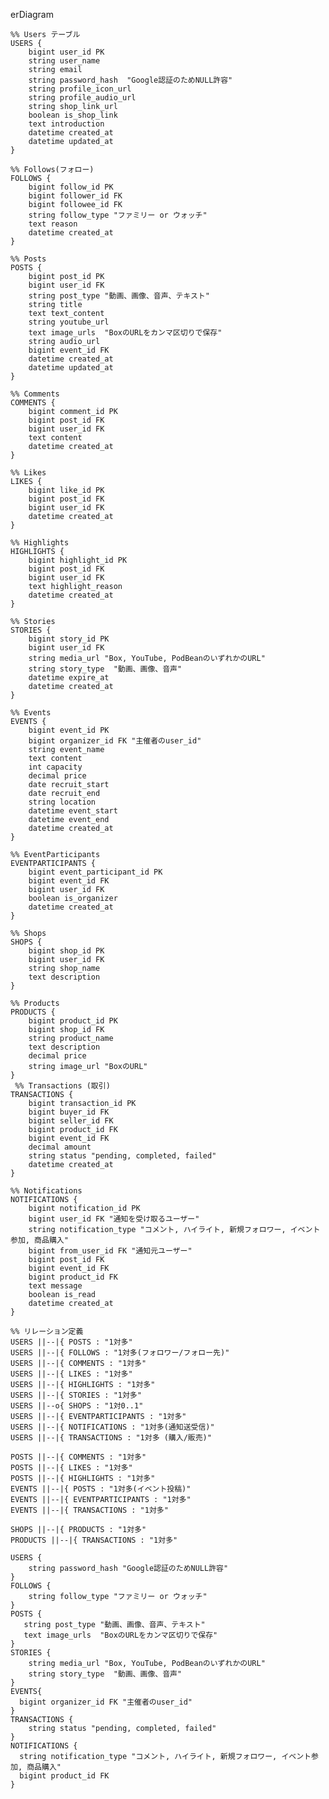 erDiagram

    %% Users テーブル
    USERS {
        bigint user_id PK
        string user_name
        string email
        string password_hash  "Google認証のためNULL許容"
        string profile_icon_url
        string profile_audio_url
        string shop_link_url
        boolean is_shop_link
        text introduction
        datetime created_at
        datetime updated_at
    }

    %% Follows(フォロー)
    FOLLOWS {
        bigint follow_id PK
        bigint follower_id FK
        bigint followee_id FK
        string follow_type "ファミリー or ウォッチ"
        text reason
        datetime created_at
    }

    %% Posts
    POSTS {
        bigint post_id PK
        bigint user_id FK
        string post_type "動画、画像、音声、テキスト"
        string title
        text text_content
        string youtube_url
        text image_urls  "BoxのURLをカンマ区切りで保存"
        string audio_url
        bigint event_id FK
        datetime created_at
        datetime updated_at
    }

    %% Comments
    COMMENTS {
        bigint comment_id PK
        bigint post_id FK
        bigint user_id FK
        text content
        datetime created_at
    }

    %% Likes
    LIKES {
        bigint like_id PK
        bigint post_id FK
        bigint user_id FK
        datetime created_at
    }

    %% Highlights
    HIGHLIGHTS {
        bigint highlight_id PK
        bigint post_id FK
        bigint user_id FK
        text highlight_reason
        datetime created_at
    }

    %% Stories
    STORIES {
        bigint story_id PK
        bigint user_id FK
        string media_url "Box, YouTube, PodBeanのいずれかのURL"
        string story_type  "動画、画像、音声"
        datetime expire_at
        datetime created_at
    }

    %% Events
    EVENTS {
        bigint event_id PK
        bigint organizer_id FK "主催者のuser_id"
        string event_name
        text content
        int capacity
        decimal price
        date recruit_start
        date recruit_end
        string location
        datetime event_start
        datetime event_end
        datetime created_at
    }

    %% EventParticipants
    EVENTPARTICIPANTS {
        bigint event_participant_id PK
        bigint event_id FK
        bigint user_id FK
        boolean is_organizer
        datetime created_at
    }
    
    %% Shops
    SHOPS {
        bigint shop_id PK
        bigint user_id FK
        string shop_name
        text description
    }
    
    %% Products
    PRODUCTS {
        bigint product_id PK
        bigint shop_id FK
        string product_name
        text description
        decimal price
        string image_url "BoxのURL"
    }
     %% Transactions (取引)
    TRANSACTIONS {
        bigint transaction_id PK
        bigint buyer_id FK
        bigint seller_id FK
        bigint product_id FK
        bigint event_id FK
        decimal amount
        string status "pending, completed, failed"
        datetime created_at
    }

    %% Notifications
    NOTIFICATIONS {
        bigint notification_id PK
        bigint user_id FK "通知を受け取るユーザー"
        string notification_type "コメント, ハイライト, 新規フォロワー, イベント参加, 商品購入"
        bigint from_user_id FK "通知元ユーザー"
        bigint post_id FK
        bigint event_id FK
        bigint product_id FK
        text message
        boolean is_read
        datetime created_at
    }
   
    %% リレーション定義
    USERS ||--|{ POSTS : "1対多"
    USERS ||--|{ FOLLOWS : "1対多(フォロワー/フォロー先)"
    USERS ||--|{ COMMENTS : "1対多"
    USERS ||--|{ LIKES : "1対多"
    USERS ||--|{ HIGHLIGHTS : "1対多"
    USERS ||--|{ STORIES : "1対多"
    USERS ||--o{ SHOPS : "1対0..1"
    USERS ||--|{ EVENTPARTICIPANTS : "1対多"
    USERS ||--|{ NOTIFICATIONS : "1対多(通知送受信)"
    USERS ||--|{ TRANSACTIONS : "1対多 (購入/販売)"
    
    POSTS ||--|{ COMMENTS : "1対多"
    POSTS ||--|{ LIKES : "1対多"
    POSTS ||--|{ HIGHLIGHTS : "1対多"
    EVENTS ||--|{ POSTS : "1対多(イベント投稿)"
    EVENTS ||--|{ EVENTPARTICIPANTS : "1対多"
    EVENTS ||--|{ TRANSACTIONS : "1対多"

    SHOPS ||--|{ PRODUCTS : "1対多"
    PRODUCTS ||--|{ TRANSACTIONS : "1対多"
    
    USERS {
        string password_hash "Google認証のためNULL許容"
    }
    FOLLOWS {
        string follow_type "ファミリー or ウォッチ"
    }
    POSTS {
       string post_type "動画、画像、音声、テキスト"
       text image_urls  "BoxのURLをカンマ区切りで保存"
    }
    STORIES {
        string media_url "Box, YouTube, PodBeanのいずれかのURL"
        string story_type  "動画、画像、音声"
    }
    EVENTS{
      bigint organizer_id FK "主催者のuser_id"
    }
    TRANSACTIONS {
        string status "pending, completed, failed"
    }
    NOTIFICATIONS {
      string notification_type "コメント, ハイライト, 新規フォロワー, イベント参加, 商品購入"
      bigint product_id FK
    }
